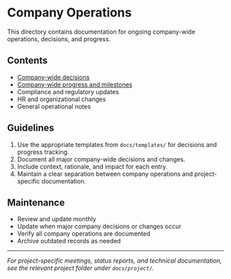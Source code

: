 # Company Operations

This directory contains documentation for ongoing company-wide operations, decisions, and progress.

## Contents
- [Company-wide decisions](decisions/README.md)
- [Company-wide progress and milestones](progress/README.md)
- Compliance and regulatory updates
- HR and organizational changes
- General operational notes

## Guidelines
1. Use the appropriate templates from `docs/templates/` for decisions and progress tracking.
2. Document all major company-wide decisions and changes.
3. Include context, rationale, and impact for each entry.
4. Maintain a clear separation between company operations and project-specific documentation.

## Maintenance
- Review and update monthly
- Update when major company decisions or changes occur
- Verify all company operations are documented
- Archive outdated records as needed

---

*For project-specific meetings, status reports, and technical documentation, see the relevant project folder under `docs/project/`.* 